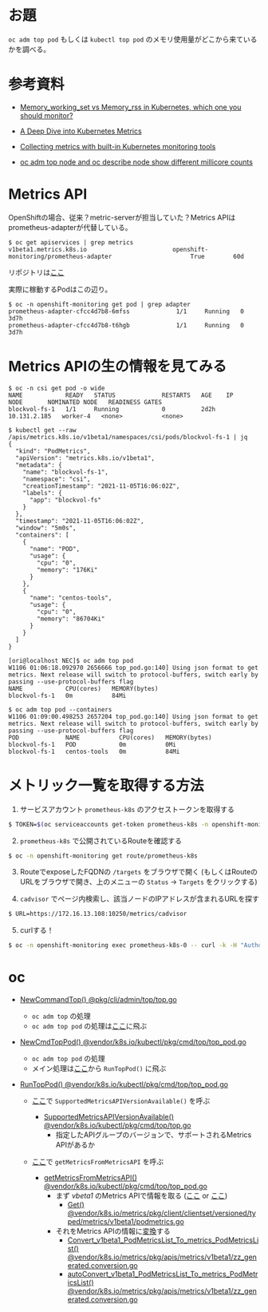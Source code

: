 # お題

`oc adm top pod` もしくは `kubectl top pod` のメモリ使用量がどこから来ているかを調べる。

# 参考資料

- [Memory_working_set vs Memory_rss in Kubernetes, which one you should monitor?](https://medium.com/@eng.mohamed.m.saeed/memory-working-set-vs-memory-rss-in-kubernetes-which-one-you-should-monitor-8ef77bf0acee)
- [A Deep Dive into Kubernetes Metrics](https://blog.freshtracks.io/a-deep-dive-into-kubernetes-metrics-b190cc97f0f6)
- [Collecting metrics with built-in Kubernetes monitoring tools](https://www.datadoghq.com/blog/how-to-collect-and-graph-kubernetes-metrics/)

- [oc adm top node and oc describe node show different millicore counts](https://access.redhat.com/solutions/3654511)

# Metrics API
OpenShiftの場合、従来？metric-serverが担当していた？Metrics APIはprometheus-adapterが代替している。
```
$ oc get apiservices | grep metrics
v1beta1.metrics.k8s.io                        openshift-monitoring/prometheus-adapter                      True        60d
```

リポジトリは[ここ](https://github.com/openshift/k8s-prometheus-adapter)

実際に稼動するPodはこの辺り。

```
$ oc -n openshift-monitoring get pod | grep adapter
prometheus-adapter-cfcc4d7b8-6mfss             1/1     Running   0          3d7h
prometheus-adapter-cfcc4d7b8-t6hgb             1/1     Running   0          3d7h
```

# Metrics APIの生の情報を見てみる

```
$ oc -n csi get pod -o wide
NAME            READY   STATUS             RESTARTS   AGE    IP             NODE       NOMINATED NODE   READINESS GATES
blockvol-fs-1   1/1     Running            0          2d2h   10.131.2.185   worker-4   <none>           <none>
```

```
$ kubectl get --raw /apis/metrics.k8s.io/v1beta1/namespaces/csi/pods/blockvol-fs-1 | jq
{
  "kind": "PodMetrics",
  "apiVersion": "metrics.k8s.io/v1beta1",
  "metadata": {
    "name": "blockvol-fs-1",
    "namespace": "csi",
    "creationTimestamp": "2021-11-05T16:06:02Z",
    "labels": {
      "app": "blockvol-fs"
    }
  },
  "timestamp": "2021-11-05T16:06:02Z",
  "window": "5m0s",
  "containers": [
    {
      "name": "POD",
      "usage": {
        "cpu": "0",
        "memory": "176Ki"
      }
    },
    {
      "name": "centos-tools",
      "usage": {
        "cpu": "0",
        "memory": "86704Ki"
      }
    }
  ]
}
```

```
[ori@localhost NEC]$ oc adm top pod
W1106 01:06:18.092970 2656666 top_pod.go:140] Using json format to get metrics. Next release will switch to protocol-buffers, switch early by passing --use-protocol-buffers flag
NAME            CPU(cores)   MEMORY(bytes)   
blockvol-fs-1   0m           84Mi            
```

```
$ oc adm top pod --containers
W1106 01:09:00.498253 2657204 top_pod.go:140] Using json format to get metrics. Next release will switch to protocol-buffers, switch early by passing --use-protocol-buffers flag
POD             NAME           CPU(cores)   MEMORY(bytes)   
blockvol-fs-1   POD            0m           0Mi             
blockvol-fs-1   centos-tools   0m           84Mi         
```


# メトリック一覧を取得する方法

1. サービスアカウント `prometheus-k8s` のアクセストークンを取得する

```sh
$ TOKEN=$(oc serviceaccounts get-token prometheus-k8s -n openshift-monitoring)
```

2. `prometheus-k8s` で公開されているRouteを確認する

```sh
$ oc -n openshift-monitoring get route/prometheus-k8s
```

3. RouteでexposeしたFQDNの `/targets` をブラウザで開く (もしくはRouteのURLをブラウザで開き、上のメニューの `Status` → `Targets` をクリックする)

4. `cadvisor` でページ内検索し、該当ノードのIPアドレスが含まれるURLを探す

```sh
$ URL=https://172.16.13.108:10250/metrics/cadvisor
```

5. curlする！

```sh
$ oc -n openshift-monitoring exec prometheus-k8s-0 -- curl -k -H "Authorization: Bearer ${TOKEN}" ${URL}
```

# oc 

- [NewCommandTop() @pkg/cli/admin/top/top.go](https://github.com/openshift/oc/blob/release-4.8/pkg/cli/admin/top/top.go#L24)

  - `oc adm top` の処理
  - `oc adm top pod` の処理は[ここ](https://github.com/openshift/oc/blob/release-4.8/pkg/cli/admin/top/top.go#L34)に飛ぶ
  
- [NewCmdTopPod() @vendor/k8s.io/kubectl/pkg/cmd/top/top_pod.go](https://github.com/openshift/oc/blob/release-4.8/vendor/k8s.io/kubectl/pkg/cmd/top/top_pod.go#L86)

  - `oc adm top pod` の処理
  - メイン処理は[ここ](https://github.com/openshift/oc/blob/release-4.8/vendor/k8s.io/kubectl/pkg/cmd/top/top_pod.go#L102)から `RunTopPod()` に飛ぶ
  
- [RunTopPod() @vendor/k8s.io/kubectl/pkg/cmd/top/top_pod.go](https://github.com/openshift/oc/blob/release-4.8/vendor/k8s.io/kubectl/pkg/cmd/top/top_pod.go#L165)

  - [ここ](https://github.com/openshift/oc/blob/release-4.8/vendor/k8s.io/kubectl/pkg/cmd/top/top_pod.go#L180)で `SupportedMetricsAPIVersionAvailable()` を呼ぶ
    - [SupportedMetricsAPIVersionAvailable() @vendor/k8s.io/kubectl/pkg/cmd/top/top.go](https://github.com/openshift/oc/blob/release-4.8/vendor/k8s.io/kubectl/pkg/cmd/top/top.go#L62)
	  - 指定したAPIグループのバージョンで、サポートされるMetrics APIがあるか

  - [ここ](https://github.com/openshift/oc/blob/release-4.8/vendor/k8s.io/kubectl/pkg/cmd/top/top_pod.go#L185)で `getMetricsFromMetricsAPI` を呼ぶ

    - [getMetricsFromMetricsAPI() @vendor/k8s.io/kubectl/pkg/cmd/top/top_pod.go](https://github.com/openshift/oc/blob/release-4.8/vendor/k8s.io/kubectl/pkg/cmd/top/top_pod.go#L210)
      - まず *vbeta1* のMetrics APIで情報を取る ([ここ](https://github.com/openshift/oc/blob/release-4.8/vendor/k8s.io/kubectl/pkg/cmd/top/top_pod.go#L218) or [ここ](https://github.com/openshift/oc/blob/release-4.8/vendor/k8s.io/kubectl/pkg/cmd/top/top_pod.go#L224))
        - [Get() @vendor/k8s.io/metrics/pkg/client/clientset/versioned/typed/metrics/v1beta1/podmetrics.go](https://github.com/openshift/oc/blob/release-4.8/vendor/k8s.io/metrics/pkg/client/clientset/versioned/typed/metrics/v1beta1/podmetrics.go#L61)
      - それをMetrics APIの情報に[変換](https://github.com/openshift/oc/blob/release-4.8/vendor/k8s.io/kubectl/pkg/cmd/top/top_pod.go#L230)する
        - [Convert_v1beta1_PodMetricsList_To_metrics_PodMetricsList() @vendor/k8s.io/metrics/pkg/apis/metrics/v1beta1/zz_generated.conversion.go](https://github.com/openshift/oc/blob/release-4.8/vendor/k8s.io/metrics/pkg/apis/metrics/v1beta1/zz_generated.conversion.go#L195)
        - [autoConvert_v1beta1_PodMetricsList_To_metrics_PodMetricsList() @vendor/k8s.io/metrics/pkg/apis/metrics/v1beta1/zz_generated.conversion.go](https://github.com/openshift/oc/blob/release-4.8/vendor/k8s.io/metrics/pkg/apis/metrics/v1beta1/zz_generated.conversion.go#L188)
